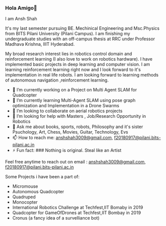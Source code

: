 ### Hola Amigo👋

I am Ansh Shah

It's my last semester pursuing BE. Mechinical Engineering and Msc.Physics from BITS Pilani University (Pilani Campus). I am finishing my undergraduate studies with an off-campus thesis at RRC under Professor Madhava Krishna, IIIT Hyderabad.

My broad research interest lies in robotics control domain and reinforcement learning (I also love to work on robotics hardware). I have implemented basic projects in deep learning and computer vision. I am learning reinforcement learning right now and I look forward to it's implementation in real life robots. I am looking forward to learning methods of autonomous navigation ,reinforcement learning.

- 🔭 I’m currently working on a Project on Multi Agent SLAM for Quadcopter
- 🌱 I’m currently learning Multi-Agent SLAM using pose graph optimization and Implementation in a Drone Swarms
- 👯 I’m looking to collaborate on aerial robotics projects
- 🤔 I’m looking for help with Masters , Job/Research Opportunity in Robotics
- 💬 Ask me about books, sports, robots, Philosophy and it's sister Psuchology, Art, Chess, Movies, Guitar, Technology, Evs
- 📫 How to reach me: anshshah3009@gmail.com, f20180917@pilani.bits-pilani.ac.in
- ⚡ Fun fact: ### Nothing is original. Steal like an Artist

Feel free anytime to reach out on email : anshshah3009@gmail.com, f20180917@pilani.bits-pilani.ac.in

Some Projects i have been a part of:
- Micromouse
- Autonomous Quadcopter
- Quadruped
- Monocopter
- International Robotics Challenge at Techfest,IIT Bomaby in 2019
- Quadcopter for GameOfDrones at Techfest,IIT Bombay in 2019
- Cronus (a fancy idea of a survelliance bot)
